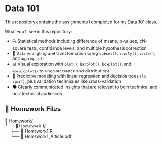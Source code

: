 # Data 101

This repository contains the assignments I completed for my Data 101 class.

What you’ll see in this repository:
-  🔍 Statistical methods including difference of means, p-values, chi-square tests, confidence levels, and multiple hypothesis correction  
-  🔧 Data wrangling and transformation using `subset()`, `tapply()`, `table()`, and `aggregate()` 
-  📊 Visual exploration with `plot()`, `barplot()`, `boxplot()`, and `mosaicplot()` to uncover trends and distributions  
-  🤖 Predictive modeling with linear regression and decision trees (`lm`, `rpart`), plus validation techniques like cross-validation  
-  🗣️ Clearly communicated insights that are relevant to both technical and non-technical audiences 

## 📁 Homework Files

📁 Homework/  
└── 📁 Homework 1/  
&emsp; ├── 📄 Homework1.R  
&emsp; └── 📄 Homework1_Article.pdf
